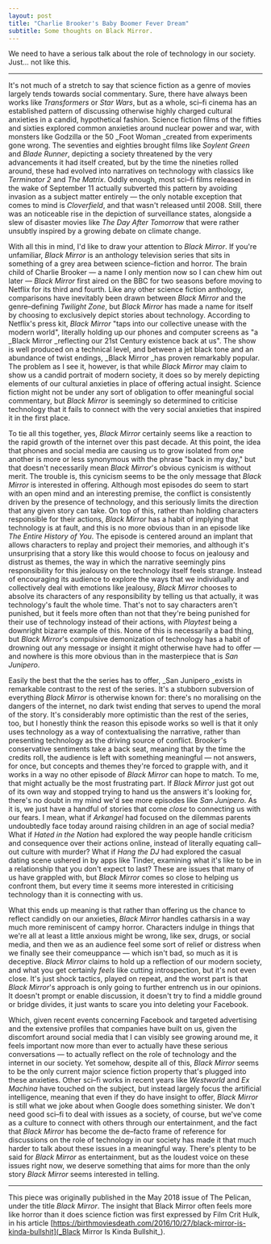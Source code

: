 ```yaml
---
layout: post
title: "Charlie Brooker's Baby Boomer Fever Dream"
subtitle: Some thoughts on Black Mirror.
---
```


We need to have a serious talk about the role of technology in our society. Just... not like this.

---

It's not much of a stretch to say that science fiction as a genre of movies largely tends towards social commentary. Sure, there have always been works like _Transformers_ or _Star Wars_, but as a whole, sci–fi cinema has an established pattern of discussing otherwise highly charged cultural anxieties in a candid, hypothetical fashion. Science fiction films of the fifties and sixties explored common anxieties around nuclear power and war, with monsters like Godzilla or the 50 _Foot Woman _created from experiments gone wrong. The seventies and eighties brought films like _Soylent Green_ and _Blade Runner_, depicting a society threatened by the very advancements it had itself created, but by the time the nineties rolled around, these had evolved into narratives on technology with classics like _Terminator 2_ and _The Matrix_. Oddly enough, most sci–fi films released in the wake of September 11 actually subverted this pattern by avoiding invasion as a subject matter entirely — the only notable exception that comes to mind is _Cloverfield_, and that wasn't released until 2008. Still, there was an noticeable rise in the depiction of surveillance states, alongside a slew of disaster movies like _The Day After Tomorrow_ that were rather unsubtly inspired by a growing debate on climate change.

With all this in mind, I'd like to draw your attention to _Black Mirror_. If you're unfamiliar, _Black Mirror_ is an anthology television series that sits in something of a grey area between science–fiction and horror. The brain child of Charlie Brooker — a name I only mention now so I can chew him out later — _Black Mirror_ first aired on the BBC for two seasons before moving to Netflix for its third and fourth. Like any other science fiction anthology, comparisons have inevitably been drawn between _Black Mirror_ and the genre–defining _Twilight Zone_, but _Black Mirror_ has made a name for itself by choosing to exclusively depict stories about technology. According to Netflix's press kit, _Black Mirror_ "taps into our collective unease with the modern world", literally holding up our phones and computer screens as "a _Black Mirror _reflecting our 21st Century existence back at us". The show is well produced on a technical level, and between a jet black tone and an abundance of twist endings, _Black Mirror _has proven remarkably popular. The problem as I see it, however, is that while _Black Mirror_ may claim to show us a candid portrait of modern society, it does so by merely depicting elements of our cultural anxieties in place of offering actual insight. Science fiction might not be under any sort of obligation to offer meaningful social commentary, but _Black Mirror_ is seemingly so determined to criticise technology that it fails to connect with the very social anxieties that inspired it in the first place. 

To tie all this together, yes, _Black Mirror_ certainly seems like a reaction to the rapid growth of the internet over this past decade. At this point, the idea that phones and social media are causing us to grow isolated from one another is more or less synonymous with the phrase "back in my day," but that doesn't necessarily mean _Black Mirror_'s obvious cynicism is without merit. The trouble is, this cynicism seems to be the only message that _Black Mirror_ is interested in offering. Although most episodes do seem to start with an open mind and an interesting premise, the conflict is consistently driven by the presence of technology, and this seriously limits the direction that any given story can take. On top of this, rather than holding characters responsible for their actions, _Black Mirror_ has a habit of implying that technology is at fault, and this is no more obvious than in an episode like _The Entire History of You_. The episode is centered around an implant that allows characters to replay and project their memories, and although it's unsurprising that a story like this would choose to focus on jealousy and distrust as themes, the way in which the narrative seemingly pins responsibility for this jealousy on the technology itself feels strange. Instead of encouraging its audience to explore the ways that we individually and collectively deal with emotions like jealousy, _Black Mirror_ chooses to absolve its characters of any responsibility by telling us that actually, it was technology's fault the whole time. That's not to say characters aren't punished, but it feels more often than not that they're being punished for their use of technology instead of their actions, with _Playtest_ being a downright bizarre example of this. None of this is necessarily a bad thing, but _Black Mirror_'s compulsive demonization of technology has a habit of drowning out any message or insight it might otherwise have had to offer — and nowhere is this more obvious than in the masterpiece that is _San Junipero_.

Easily the best that the the series has to offer, _San Junipero _exists in remarkable contrast to the rest of the series. It's a stubborn subversion of everything _Black Mirror_ is otherwise known for: there's no moralising on the dangers of the internet, no dark twist ending that serves to upend the moral of the story. It's considerably more optimistic than the rest of the series, too, but I honestly think the reason this episode works so well is that it only uses technology as a way of contextualising the narrative, rather than presenting technology as the driving source of conflict. Brooker's conservative sentiments take a back seat, meaning that by the time the credits roll, the audience is left with something meaningful — not answers, for once, but concepts and themes they're forced to grapple with, and it works in a way no other episode of _Black Mirror_ can hope to match. To me, that might actually be the most frustrating part. If _Black Mirror_ just got out of its own way and stopped trying to hand us the answers it's looking for, there's no doubt in my mind we'd see more episodes like _San Junipero_. As it is, we just have a handful of stories that come _close_ to connecting us with our fears. I mean, what if _Arkangel_ had focused on the dilemmas parents undoubtedly face today around raising children in an age of social media? What if _Hated in the Nation_ had explored the way people handle criticism and consequence over their actions online, instead of literally equating call–out culture with murder? What if _Hang the DJ_ had explored the casual dating scene ushered in by apps like Tinder, examining what it's like to be in a relationship that you don't expect to last? These are issues that many of us have grappled with, but _Black Mirror_ comes so close to helping us confront them, but every time it seems more interested in criticising technology than it is connecting with us.

What this ends up meaning is that rather than offering us the chance to reflect candidly on our anxieties, _Black Mirror_ handles catharsis in a way much more reminiscent of campy horror. Characters indulge in things that we're all at least a little anxious might be wrong, like sex, drugs, or social media, and then we as an audience feel some sort of relief or distress when we finally see their comeuppance — which isn't bad, so much as it is deceptive. _Black Mirror_ claims to hold up a reflection of our modern society, and what you get certainly _feels_ like cutting introspection, but it's not even close. It's just shock tactics, played on repeat, and the worst part is that _Black Mirror_'s approach is only going to further entrench us in our opinions. It doesn't prompt or enable discussion, it doesn't try to find a middle ground or bridge divides, it just wants to scare you into deleting your Facebook.

Which, given recent events concerning Facebook and targeted advertising and the extensive profiles that companies have built on us, given the discomfort around social media that I can visibly see growing around me, it feels important now more than ever to actually have these serious conversations — to actually reflect on the role of technology and the internet in our society. Yet somehow, despite all of this, _Black Mirror_ seems to be the only current major science fiction property that's plugged into these anxieties. Other sci–fi works in recent years like _Westworld_ and _Ex Machina_ have touched on the subject, but instead largely focus the artificial intelligence, meaning that even if they do have insight to offer, _Black Mirror_ is still what we joke about when Google does something sinister. We don't need good sci–fi to deal with issues as a society, of course, but we've come as a culture to connect with others through our entertainment, and the fact that _Black Mirror_ has become the de–facto frame of reference for discussions on the role of technology in our society has made it that much harder to talk about these issues in a meaningful way. There's plenty to be said for _Black Mirror_ as entertainment, but as the loudest voice on these issues right now, we deserve something that aims for more than the only story _Black Mirror_ seems interested in telling.

---

This piece was originally published in the May 2018 issue of The Pelican, under the title _Black Mirror_. The insight that Black Mirror often feels more like horror than it does science fiction was first expressed by Film Crit Hulk, in his article [https://birthmoviesdeath.com/2016/10/27/black-mirror-is-kinda-bullshit](_Black Mirror Is Kinda Bullshit_). 
